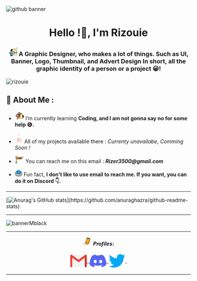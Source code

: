 ![github banner](https://user-images.githubusercontent.com/108636838/178123165-964192f6-dab3-4bf2-8173-f80ad0166738.jpg)


<h1 align="center">Hello !🌴, I'm Rizouie</h1>
<h3 align="center"> <img src="assets/gifs/painting-art.gif" width="24px"> A Graphic Designer, who makes a lot of things. Such as UI, Banner, Logo, Thumbnail, and Advert Design In short, all the graphic identity of a person or a project 😀!  
</h3>


<p align="left"> <img src="https://komarev.com/ghpvc/?username=rizouie&label=Profile%20views&color=e8893b&style=flat"  alt="rizouie" /> </p>

## 🎑 About Me :
-  <img src="assets/gifs/coding.gif" width="25px"> I’m currently learning **Coding, and I am not gonna say no for some help 😅.**

-  <img src="assets/gifs/project.gif" width="22px"> All of my projects available there : _Currenty unavailabe, Comming Soon !_

-  <img src="assets/gifs/mail.gif" width="25px"> You can reach me on this email : **_Rizer3500@gmail.com_**

-  <img src="assets/gifs/fact.gif" width="20px"> Fun fact, **I don't like to use email to reach me. If you want, you can do it on Discord 👇.**

<hr>

[![Anurag's GitHub stats](https://github-readme-stats.vercel.app/api?username=Rizouie&bg_color=-45,2A531B,3F6C24,689424,95B343,BECF65,&title_color=ffffff&text_color=ffffff&icon_color=fcdcab&hide_border=true&show_icons=true&count_private=true")](https://github.com/anuraghazra/github-readme-stats)

<hr>

![bannerMblack](https://user-images.githubusercontent.com/108636838/180505689-ad70d86a-8f15-419c-927a-ac61e3f62034.gif)

<hr>


<p align = "center">
  <img src="assets/gifs/unemployed-bank-account.gif" width="20px">&nbsp; <i><b>Profiles:</b></i><br><br>
  <a href="mailto:Rizer3500@gmail.com">
    <img align="center" alt="Rizouie @Mail" width="45px" src="assets/contact logos/gmail.png" />&nbsp;
  </a>
  <a href="https://discord.com/users/536145260204785677">
    <img align="center" alt="Rizouie @Discord" width="45px" src="assets/contact logos/discord.png" />&nbsp;
  </a>
  <a href="https://twitter.com/Rizouie">
    <img align="center" alt="Rizouie @Twitter" width="45px" src="assets/contact logos/twitter.png" />&nbsp;
  </a>
</p>

<hr>

